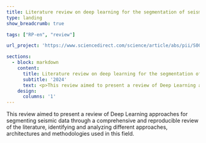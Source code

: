 ```yaml
---
title: Literature review on deep learning for the segmentation of seismic images
type: landing
show_breadcrumb: true

tags: ["RP-en", "review"]

url_project: 'https://www.sciencedirect.com/science/article/abs/pii/S0012825224002836'

sections:
  - block: markdown
    content:
      title: Literature review on deep learning for the segmentation of seismic images
      subtitle: '2024'
      text: <p>This review aimed to present a review of Deep Learning approaches for segmenting seismic data through a comprehensive and reproducible review of the literature, identifying and analyzing different approaches, architectures and methodologies used in this field.
    design:
      columns: '1'
---
```


This review aimed to present a review of Deep Learning approaches for segmenting seismic data through a comprehensive and reproducible review of the literature, identifying and analyzing different approaches, architectures and methodologies used in this field.
